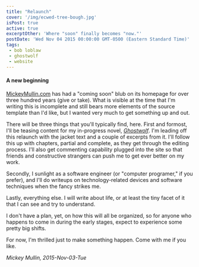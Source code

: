 ```yaml
---
title: "Relaunch"
cover: '/img/ecwed-tree-bough.jpg'
isPost: true
active: true
excerptOther: 'Where "soon" finally becomes "now."'
postDate: 'Wed Nov 04 2015 00:00:00 GMT-0500 (Eastern Standard Time)'
tags:
 - bob loblaw
 - ghostwolf
 - website
---
```


#### A new beginning

[MickeyMullin.com](http://mickeymullin.com) has had a "coming soon" blub on its homepage for over three hundred years (give or take). What is visible at the time that I'm writing this is incomplete and still bears more elements of the source template than I'd like, but I wanted very much to get something up and out.

There will be three things that you'll typically find, here. First and formost, I'll be teasing content for my in-progress novel, *[Ghostwolf](/ghostwolf.html)*. I'm leading off this relaunch with the jacket text and a couple of excerpts from it. I'll follow this up with chapters, partial and complete, as they get through the editing process. I'll also get commenting capability plugged into the site so that friends and constructive strangers can push me to get ever better on my work.

Secondly, I sunlight as a software engineer (or "computer programer," if you prefer), and I'll do writeups on technology-related devices and software techniques when the fancy strikes me.

Lastly, everything else. I will write about life, or at least the tiny facet of it that I can see and try to understand.

I don't have a plan, yet, on how this will all be organized, so for anyone who happens to come in during the early stages, expect to experience some pretty big shifts.

For now, I'm thrilled just to make something happen. Come with me if you like.

*Mickey Mullin, 2015-Nov-03-Tue*
